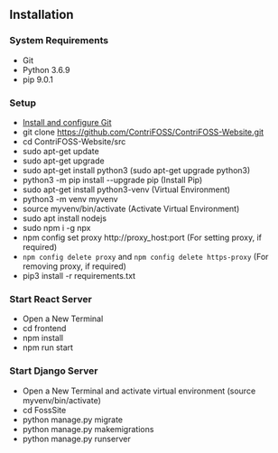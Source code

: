 ## Installation

### System Requirements

* Git
* Python 3.6.9
* pip 9.0.1


### Setup
* [Install and configure Git](https://www.linode.com/docs/development/version-control/how-to-install-git-and-clone-a-github-repository/)
* git clone https://github.com/ContriFOSS/ContriFOSS-Website.git
* cd ContriFOSS-Website/src
* sudo apt-get update
* sudo apt-get upgrade
* sudo apt-get install python3 (sudo apt-get upgrade python3)
* python3 -m pip install --upgrade pip (Install Pip)
* sudo apt-get install python3-venv (Virtual Environment)
* python3 -m venv myvenv
* source myvenv/bin/activate (Activate Virtual Environment)
* sudo apt install nodejs
* sudo npm i -g npx
* npm config set proxy http://proxy_host:port (For setting proxy, if required)
* ```npm config delete proxy``` and ```npm config delete https-proxy``` (For removing proxy, if required)
* pip3 install -r requirements.txt

### Start React Server
* Open a New Terminal
* cd frontend
* npm install
* npm run start

### Start Django Server
* Open a New Terminal and activate virtual environment (source myvenv/bin/activate)
* cd FossSite
* python manage.py migrate
* python manage.py makemigrations
* python manage.py runserver
